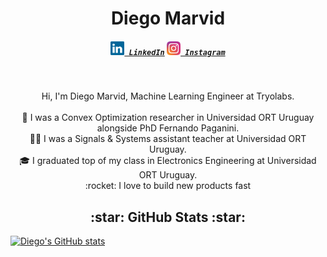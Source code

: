 <h1 align="center">
  Diego Marvid
</h1>

<h5 align="center">
  <code><a href="https://www.linkedin.com/in/diego-marvid-a50055150/" title="LinkedIn Profile"><img width="22" src="images/linkedin.svg"> LinkedIn</a></code>
  <code><a href="https://www.instagram.com/diegomarvid/" title="Instagram Profile"><img width="22" src="images/instagram.svg"> Instagram</a></code>
</h5>
<br>

<p align="center">
  Hi, I'm Diego Marvid, Machine Learning Engineer at Tryolabs.
  <br>
  <br>
  🔬 I was a Convex Optimization researcher in Universidad ORT Uruguay alongside PhD Fernando Paganini.
  <br>
  👨‍🏫 I was a Signals & Systems assistant teacher at Universidad ORT Uruguay.
  <br>
  🎓 I graduated top of my class in Electronics Engineering at Universidad ORT Uruguay. 
  <br>
  :rocket: I love to build new products fast
</p>

<h2 align="center">
  :star: GitHub Stats :star:
</h2>

[![Diego's GitHub stats](https://github-readme-stats-diegomarvid.vercel.app/api?username=diegomarvid)](https://github.com/anuraghazra/github-readme-stats)

<!--
<h2 align="center">
  :star: Blog Posts :star:
</h2>

<br>
    <a target="_blank" href="https://github-readme-medium-recent-article.vercel.app/medium/@itgoyo/0"><img src="https://github-readme-medium-recent-article.vercel.app/medium/@itgoyo/0" alt="Recent Article 0"></a>
  <br>
    <a target="_blank" href="https://github-readme-medium-recent-article.vercel.app/medium/@itgoyo/1"><img src="https://github-readme-medium-recent-article.vercel.app/medium/@itgoyo/1" alt="Recent Article 1"></a>
  <br>
    <a target="_blank" href="https://github-readme-medium-recent-article.vercel.app/medium/@itgoyo/2"><img src="https://github-readme-medium-recent-article.vercel.app/medium/@itgoyo/2" alt="Recent Article 2"></a>
  <br>
-->


<!--
<h2 align="center">
  :earth_americas: Open Source :earth_americas:
</h2>

<a href="https://github.com/anuraghazra/github-readme-stats">
  <img align="center" src="https://github-readme-stats.vercel.app/api/pin/?username=google&repo=temporian&show_owner=true" />
</a>
<a href="https://github.com/anuraghazra/convoychat">
  <img align="center" src="https://github-readme-stats.vercel.app/api/pin/?username=tryolabs&repo=norfair&show_owner=true" />
-->
</a>
